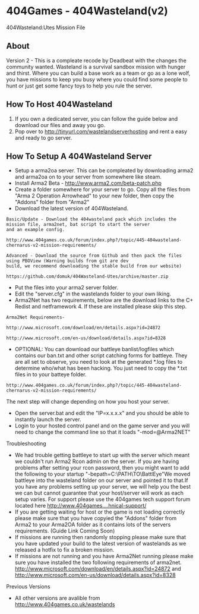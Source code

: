 404Games - 404Wasteland(v2)
=============

404Wasteland:Utes Mission File

About
-----

Version 2 - This is a compleate recode by Deadbeat with the changes the community wanted.
Wasteland is a survival sandbox mission with hunger and thirst. Where you can build a base work as a team or go as a lone wolf, you have missions to keep you busy where you could find some people to hunt or just get some fancy toys to help you rule the server.

How To Host 404Wasteland
----------------------

1. If you own a dedicated server, you can follow the guide below and download our files and away you go.
2. Pop over to http://tinyurl.com/wastelandserverhosting and rent a easy and ready to go server.

How To Setup A 404Wasteland Server
----------------------

* Setup a arma2oa server. This can be compleated by downloading arma2 and arma2oa on to your server from somewhere like steam.
* Install Arma2 Beta - http://www.arma2.com/beta-patch.php
* Create a folder somewhere for your server to go. Copy all the files from "Arma 2 Operation Arrowhead" to your new folder, then copy the "Addons" folder from "Arma2"
* Download the latest version of 404Wasteland.

```
Basic/Update - Download the 404wasteland pack which includes the mission file, arma2net, bat script to start the server
and an example config.

http://www.404games.co.uk/forum/index.php?/topic/445-404wasteland-chernarus-v2-mission-requirements/
```

```
Advanced - Download the source from Github and then pack the files using PBOView (Warning builds from git are dev
build, we recommend downloading the stable build from our website)

https://github.com/domuk/404Wasteland-Utes/archive/master.zip
```

* Put the files into your arma2 server folder.
* Edit the "server.cfg" in the wastelands folder to your own liking.
* Arma2Net has two requirements, below are the download links to the C+ Redist and netframework 4. If these are installed please skip this step.

```
Arma2Net Requirements- 

http://www.microsoft.com/download/en/details.aspx?id=24872 

http://www.microsoft.com/en-us/download/details.aspx?id=8328
```

* OPTIONAL: You can download our battleye banlist/logfiles which contains our ban.txt and other script catching forms for battleye. They are all set to observe, you need to look at the generated *.log files to determine who/what has been hacking. You just need to copy the *.txt files in to your batteye folder. 

```
http://www.404games.co.uk/forum/index.php?/topic/445-404wasteland-chernarus-v2-mission-requirements/
```

The next step will change depending on how you host your server.

* Open the server.bat and edit the "IP=x.x.x.x" and you should be able to instantly launch the server.
* Login to your hosted control panel and on the game server and you will need to change the command line so that it loads "-mod=@Arma2NET"

Troubleshooting

* We had trouble getting battleye to start up with the server which meant we couldn't run Arma2 Rcon admin on the server. If you are having problems after setting your rcon password, then you might want to add the following to your startup "-bepath=C:\PATH\TO\BattlEye"We moved battleye into the wasteland folder on our server and pointed it to that.If you have any problems setting up your server, we will help you the best we can but cannot guarantee that your host/server will work as each setup varies. For support please use the 404games tech support forum located here http://www.404games....hnical-support/
* If you are getting waiting for host or the game is not loading correctly please make sure that you have copyied the "Addons" folder from Arma2 to your Arma2OA folder as it contains lots of the servers requirements. (Guide Link Coming Soon)
* If missions are running then randomly stopping please make sure that you have updated your build to the latest version of wastelands as we released a hotfix to fix a broken mission.
* If missions are not running and you have Arma2Net running please make sure you have installed the two following requirements of arma2net. http://www.microsoft.com/download/en/details.aspx?id=24872 and http://www.microsoft.com/en-us/download/details.aspx?id=8328

Previous Versions

* All other versions are avalible from http://www.404games.co.uk/wastelands